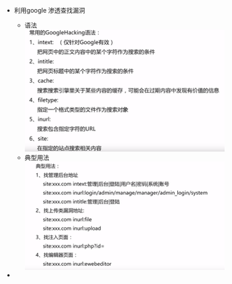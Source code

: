 + 利用google 渗透查找漏洞
    + 语法
![语法](image/Penetration/search_grammar.png)
    + 典型用法
![典型用法](image/Penetration/search_use.png)

+ 